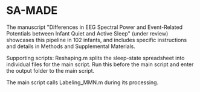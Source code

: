 # SA-MADE
The manuscript "Differences in EEG Spectral Power and Event-Related Potentials between Infant Quiet and Active Sleep" (under review) showcases this pipeline in 102 infants, and includes specific instructions and details in Methods and Supplemental Materials. 

Supporting scripts: 
  Reshaping.m splits the sleep-state spreadsheet into individual files for the main script. Run this before the main script and enter  the output folder to the main script.

  The main script calls Labeling_MMN.m during its processing. 
